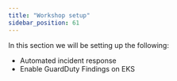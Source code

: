 ```yaml
---
title: "Workshop setup"
sidebar_position: 61
---
```


In this section we will be setting up the following:

- Automated incident response
- Enable GuardDuty Findings on EKS